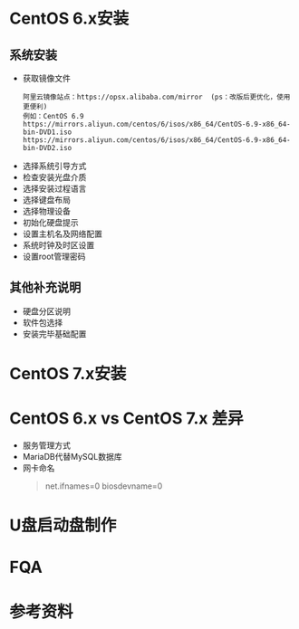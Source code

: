 # CentOS 6.x安装
## 系统安装
- 获取镜像文件
  ``` text
  阿里云镜像站点：https://opsx.alibaba.com/mirror  (ps：改版后更优化，使用更便利)
  例如：CentOS 6.9
  https://mirrors.aliyun.com/centos/6/isos/x86_64/CentOS-6.9-x86_64-bin-DVD1.iso
  https://mirrors.aliyun.com/centos/6/isos/x86_64/CentOS-6.9-x86_64-bin-DVD2.iso
  ```
- 选择系统引导方式
- 检查安装光盘介质
- 选择安装过程语言
- 选择键盘布局
- 选择物理设备
- 初始化硬盘提示
- 设置主机名及网络配置
- 系统时钟及时区设置
- 设置root管理密码

## 其他补充说明
- 硬盘分区说明
- 软件包选择
- 安装完毕基础配置

# CentOS 7.x安装
# CentOS 6.x vs CentOS 7.x 差异
- 服务管理方式
- MariaDB代替MySQL数据库
- 网卡命名
  > net.ifnames=0 biosdevname=0
# U盘启动盘制作
# FQA
# 参考资料
